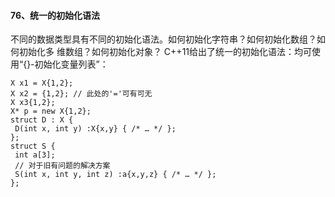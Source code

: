 #### 76、统⼀的初始化语法

不同的数据类型具有不同的初始化语法。如何初始化字符串？如何初始化数组？如何初始化多 维数组？如何初始化对象？
C++11给出了统⼀的初始化语法：均可使⽤“{}-初始化变量列表”：

```
X x1 = X{1,2};
X x2 = {1,2}; // 此处的'='可有可⽆
X x3{1,2};
X* p = new X{1,2};
struct D : X {
 D(int x, int y) :X{x,y} { /* … */ };
};
struct S {
 int a[3];
 // 对于旧有问题的解决⽅案
 S(int x, int y, int z) :a{x,y,z} { /* … */ };
};

```

